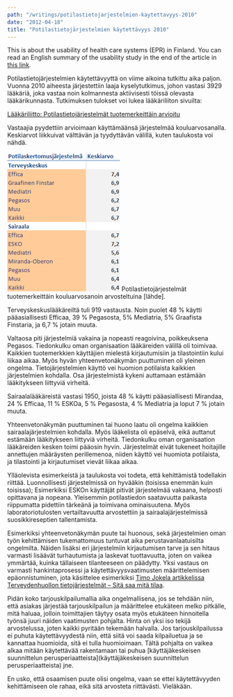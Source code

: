 ```yaml
---
path: "/writings/potilastietojarjestelmien-kaytettavyys-2010"
date: "2012-04-18"
title: "Potilastietojärjestelmien käytettävyys 2010"
---
```

This is about the usability of health care systems (EPR) in Finland. You can read an English summary of the usability study in the end of the article in [this link](http://www.laakariliitto.fi/files/potilastietojarjestelmatWinblad.pdf).

Potilastietojärjestelmien käytettävyyttä on viime aikoina tutkittu aika paljon. Vuonna 2010 aiheesta järjestettiin laaja kyselytutkimus, johon vastasi 3929 lääkäriä, joka vastaa noin kolmannesta aktiivisesti töissä olevasta lääkärikunnasta. Tutkimuksen tulokset voi lukea lääkäriliiton sivuilta:

[Lääkäriliitto: Potilastietojärjestelmät tuotemerkeittäin arvioitu](http://www.laakariliitto.fi/files/potilastietojarjestelmatWinblad.pdf)

Vastaajia pyydettiin arvioimaan käyttämäänsä järjestelmää kouluarvosanalla. Keskiarvot liikkuivat välttävän ja tyydyttävän välillä, kuten taulukosta voi nähdä.

![](Potilastietojarjestelmat-tuotemerkeittain.png)
Potilastietojärjestelmät tuotemerkeittäin kouluarvosanoin arvosteltuina [lähde].

Terveyskeskuslääkäreiltä tuli 919 vastausta. Noin puolet 48 % käytti pääasiallisesti Efficaa, 39 % Pegasosta, 5% Mediatria, 5% Graafista Finstaria, ja 6,7 % jotain muuta. 

Valtaosa piti järjestelmiä vakaina ja nopeasti reagoivina, poikkeuksena Pegasos. Tiedonkulku oman organisaation lääkäreiden välillä oli toimivaa.  Kaikkien tuotemerkkien käyttäjien mielestä kirjautumisiin ja tilastointiin kului liikaa aikaa. Myös hyvän yhteenvetonäkymän puuttuminen oli yleinen ongelma. Tietojärjestelmien käyttö vei huomion potilaista kaikkien järjestelmien kohdalla. Osa järjestelmistä kykeni auttamaan estämään lääkitykseen liittyviä virheitä.

Sairaalalääkäreistä vastasi 1950, joista 48 % käytti pääasiallisesti Mirandaa, 24 % Efficaa, 11 % ESKOa, 5 % Pegasosta, 4 % Mediatria ja loput 7 % jotain muuta.

Yhteenvetonäkymän puuttuminen tai huono laatu oli ongelma kaikkien sairaalajärjestelmien kohdalla. Myös lääkelista oli epäselvä, eikä auttanut estämään lääkitykseen liittyviä virheitä. Tiedonkulku oman organisaation lääkäreiden kesken toimi pääosin hyvin. Järjestelmät eivät tukeneet hoitajille annettujen määräysten perillemenoa, niiden käyttö vei huomiota potilaista, ja tilastointi ja kirjautumiset vievät liikaa aikaa.

Ylläolevista esimerkeistä ja taulukosta voi todeta, että kehittämistä todellakin riittää. Luonnollisesti järjestelmissä on hyvääkin (toisissa enemmän kuin toisissa); Esimerkiksi ESKOn käyttäjät pitivät järjestelmää vakaana, helposti opittavana ja nopeana. Yleisemmin potilastiedon saatavuutta paikasta riippumatta pidettiin tärkeänä ja toimivana ominaisuutena. Myös laboratoriotulosten vertailtavuutta arvostettiin ja sairaalajärjestelmissä suosikkireseptien tallentamista.

Esimerkiksi yhteenvetonäkymän puute tai huonous, sekä järjestelmien oman työn kehittämisen tukemattomuus tuntuvat aika perustavanlaatuisilta ongelmilta. Näiden lisäksi eri järjestelmiin kirjautumisen tarve ja sen hitaus varmasti lisäävät turhautumista ja laskevat tuottavuutta, joten on vaikea ymmärtää, kuinka tällaiseen tilanteeseen on päädytty. Yksi vastaus on varmasti hankintaprosessi ja käytettävyysvaatimusten määrittelemisen epäonnistuminen, jota käsittelee esimerkiksi [Timo Jokela artikkelissa Terveydenhuollon tietojärjestelmät – Sitä saa mitä tilaa](http://www.finnanest.fi/files/jokelat_terveydenhuollon.pdf).

Pidän koko tarjouskilpailumallia aika ongelmallisena, jos se tehdään niin, että asiakas järjestää tarjouskilpailun ja määrittelee etukäteen melko pitkälle, mitä haluaa, jolloin toimittajien täytyy osata myös etukäteen hinnoitella työnsä juuri näiden vaatimusten pohjalta. Hinta on yksi iso tekijä arvostelussa, joten kaikki pyritään tekemään halvalla. Jos tarjouskilpailussa ei puhuta käytettävyydestä niin, että siitä voi saada kilpailuetua ja se kannattaa huomioida, sitä ei tulla huomioimaan. Tältä pohjalta on vaikea alkaa mitään käytettävää rakentamaan tai puhua [käyttäjäkeskeisen suunnittelun perusperiaatteista](käyttäjäkeskeisen suunnittelun perusperiaatteista) jne. 

En usko, että osaamisen puute olisi ongelma, vaan se ettei käytettävyyden kehittämiseen ole rahaa, eikä sitä arvosteta riittävästi. Vieläkään.

